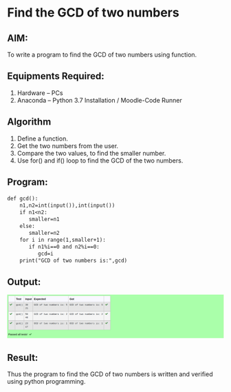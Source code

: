 # Find the GCD of two numbers

## AIM:
To write a program to find the GCD of two numbers using function.

## Equipments Required:
1. Hardware – PCs
2. Anaconda – Python 3.7 Installation / Moodle-Code Runner

## Algorithm
1. Define a function.
2. Get the two numbers from the user.
3. Compare the two values, to find the smaller number.
4. Use for() and if() loop to find the GCD of the two numbers.

## Program:
```
def gcd():
    n1,n2=int(input()),int(input())
    if n1<n2:
       smaller=n1
    else:
       smaller=n2
    for i in range(1,smaller+1):
       if n1%i==0 and n2%i==0:
          gcd=i
    print("GCD of two numbers is:",gcd)
```

## Output:
!['OUTPUT'](/gcdoftwonumbers.png)

## Result:
Thus the program to find the GCD of two numbers is written and verified using python programming.
